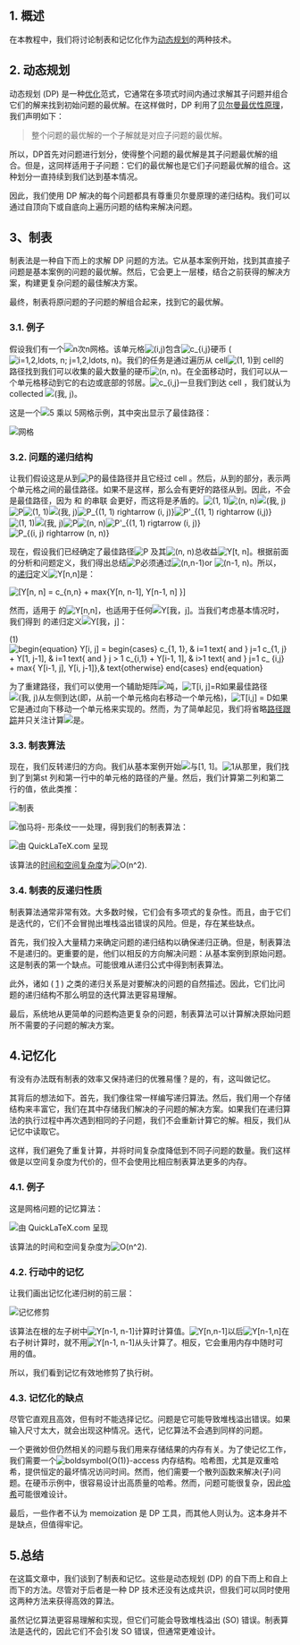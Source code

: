 ## 1. 概述

在本教程中，我们将讨论制表和记忆化作为[动态规划](https://www.baeldung.com/cs/greedy-approach-vs-dynamic-programming)的两种技术。

## 2. 动态规划

动态规划 (DP) 是一种[优化](https://en.wikipedia.org/wiki/Mathematical_optimization)范式，它通常在多项式时间内通过求解其子问题并组合它们的解来找到初始问题的最优解。在这样做时，DP 利用了[贝尔曼最优性原理](https://en.wikipedia.org/wiki/Bellman_equation)，我们声明如下：

>   整个问题的最优解的一个子解就是对应子问题的最优解。

所以，DP首先对问题进行划分，使得整个问题的最优解是其子问题最优解的组合。但是，这同样适用于子问题：它们的最优解也是它们子问题最优解的组合。这种划分一直持续到我们达到基本情况。

因此，我们使用 DP 解决的每个问题都具有尊重贝尔曼原理的递归结构。我们可以通过自顶向下或自底向上遍历问题的结构来解决问题。

## 3、制表

制表法是一种自下而上的求解 DP 问题的方法。它从基本案例开始，找到其直接子问题是基本案例的问题的最优解。然后，它会更上一层楼，结合之前获得的解决方案，构建更复杂问题的最佳解决方案。

最终，制表将原问题的子问题的解组合起来，找到它的最优解。

### 3.1. 例子

假设我们有一个![n次n](https://www.baeldung.com/wp-content/ql-cache/quicklatex.com-2cdfe230b32c1049c7b2652281f8c5e9_l3.svg)网格。该单元格![(i,j)](https://www.baeldung.com/wp-content/ql-cache/quicklatex.com-a3a50e3348d394fe2c0bf1ef1aab81ab_l3.svg)包含![c_{i,j}](https://www.baeldung.com/wp-content/ql-cache/quicklatex.com-4b641c99a25e61f723ac9f571bc1a864_l3.svg)硬币 ( ![i=1,2,ldots, n;  j=1,2,ldots, n](https://www.baeldung.com/wp-content/ql-cache/quicklatex.com-14110e3764dd20aed668714f649fd8ed_l3.svg))。我们的任务是通过遍历从 cell![(1, 1)](https://www.baeldung.com/wp-content/ql-cache/quicklatex.com-f2a4ac5e4de5ba90b482a792f5bdac44_l3.svg)到 cell的路径找到我们可以收集的最大数量的硬币![(n, n)](https://www.baeldung.com/wp-content/ql-cache/quicklatex.com-02709d6e8aed1b446e3981aabdd514d7_l3.svg)。在全面移动时，我们可以从一个单元格移动到它的右边或底部的邻居。![c_{i,j}](https://www.baeldung.com/wp-content/ql-cache/quicklatex.com-4b641c99a25e61f723ac9f571bc1a864_l3.svg)一旦我们到达 cell ，我们就认为collected ![(我, j)](https://www.baeldung.com/wp-content/ql-cache/quicklatex.com-f59b4e05c77cfa051fe518e32484839c_l3.svg)。

这是一个![5 乘以 5](https://www.baeldung.com/wp-content/ql-cache/quicklatex.com-eb6510fc078448dec202704024a56e4d_l3.svg)网格示例，其中突出显示了最佳路径：

![网格](https://www.baeldung.com/wp-content/uploads/sites/4/2022/01/grid.jpg)

### 3.2. 问题的递归结构

让我们假设这是从到![P](https://www.baeldung.com/wp-content/ql-cache/quicklatex.com-fda1e51b12ba3624074fcbebad72b1fc_l3.svg)的最佳路径并且它经过 cell 。然后，从到的部分，表示两个单元格之间的最佳路径。如果不是这样，那么会有更好的路径从到。因此，不会是最佳路径，因为 和 的串联 会更好，而这将是矛盾的。![(1, 1)](https://www.baeldung.com/wp-content/ql-cache/quicklatex.com-f2a4ac5e4de5ba90b482a792f5bdac44_l3.svg)![(n, n)](https://www.baeldung.com/wp-content/ql-cache/quicklatex.com-02709d6e8aed1b446e3981aabdd514d7_l3.svg)![(我, j)](https://www.baeldung.com/wp-content/ql-cache/quicklatex.com-f59b4e05c77cfa051fe518e32484839c_l3.svg)![P](https://www.baeldung.com/wp-content/ql-cache/quicklatex.com-fda1e51b12ba3624074fcbebad72b1fc_l3.svg)![(1, 1)](https://www.baeldung.com/wp-content/ql-cache/quicklatex.com-f2a4ac5e4de5ba90b482a792f5bdac44_l3.svg)![(我, j)](https://www.baeldung.com/wp-content/ql-cache/quicklatex.com-f59b4e05c77cfa051fe518e32484839c_l3.svg)![P_{(1, 1) rightarrow (i, j)}](https://www.baeldung.com/wp-content/ql-cache/quicklatex.com-1299e9916b724d7e12e762f1af25e540_l3.svg)![P'_{(1, 1) rightarrow (i,j)}](https://www.baeldung.com/wp-content/ql-cache/quicklatex.com-897f99770a2391e88b8959d12716dd92_l3.svg)![(1, 1)](https://www.baeldung.com/wp-content/ql-cache/quicklatex.com-f2a4ac5e4de5ba90b482a792f5bdac44_l3.svg)![(我, j)](https://www.baeldung.com/wp-content/ql-cache/quicklatex.com-f59b4e05c77cfa051fe518e32484839c_l3.svg)![P](https://www.baeldung.com/wp-content/ql-cache/quicklatex.com-fda1e51b12ba3624074fcbebad72b1fc_l3.svg)![(n, n)](https://www.baeldung.com/wp-content/ql-cache/quicklatex.com-02709d6e8aed1b446e3981aabdd514d7_l3.svg)![P'_{(1, 1) rigtarrow (i, j)}](https://www.baeldung.com/wp-content/ql-cache/quicklatex.com-eb969aae6e77654b84a573843a907e1f_l3.svg)![P_{(i, j) rightarrow (n, n)}](https://www.baeldung.com/wp-content/ql-cache/quicklatex.com-4fb25bc9aa819a0852fc57e51ab29666_l3.svg)

现在，假设我们已经确定了最佳路径![P](https://www.baeldung.com/wp-content/ql-cache/quicklatex.com-fda1e51b12ba3624074fcbebad72b1fc_l3.svg) 及其![(n, n)](https://www.baeldung.com/wp-content/ql-cache/quicklatex.com-02709d6e8aed1b446e3981aabdd514d7_l3.svg)总收益![Y[t, n]](https://www.baeldung.com/wp-content/ql-cache/quicklatex.com-7c707a4c612f7b94fc7abace6a810e27_l3.svg)。根据前面的分析和问题定义，我们得出总结![P](https://www.baeldung.com/wp-content/ql-cache/quicklatex.com-fda1e51b12ba3624074fcbebad72b1fc_l3.svg)必须通过![(n,n-1)](https://www.baeldung.com/wp-content/ql-cache/quicklatex.com-ad8ad2a4a44a7cb87b007b4695a4520b_l3.svg)or ![(n-1, n)](https://www.baeldung.com/wp-content/ql-cache/quicklatex.com-d5e7db83c5a621583430faa03fd93766_l3.svg)。所以， 的[递归](https://www.baeldung.com/cs/convert-recursion-to-iteration#recursion)定义![Y[n,n]](https://www.baeldung.com/wp-content/ql-cache/quicklatex.com-228de4212d4ca1265aad63acd5b25102_l3.svg)是：

 ![[Y[n, n] = c_{n,n} + max{Y[n, n-1], Y[n-1, n] }]](https://www.baeldung.com/wp-content/ql-cache/quicklatex.com-3766ac2c0cdd39d850517ef81028bf59_l3.svg)

然而，适用于 的![Y[n,n]](https://www.baeldung.com/wp-content/ql-cache/quicklatex.com-228de4212d4ca1265aad63acd5b25102_l3.svg)，也适用于任何![Y[我，j]](https://www.baeldung.com/wp-content/ql-cache/quicklatex.com-e0db4c482df3d4ea33b887c19eda1aa9_l3.svg)。当我们考虑基本情况时，我们得到 的递归定义![Y[我，j]](https://www.baeldung.com/wp-content/ql-cache/quicklatex.com-e0db4c482df3d4ea33b887c19eda1aa9_l3.svg)：



(1) ![begin{equation} Y[i, j] = begin{cases} c_{1, 1}, & i=1 text{ and } j=1 c_{1, j} + Y[1, j-1], & i=1 text{ and } j > 1 c_{i,1} + Y[i-1, 1], & i>1 text{ and } j=1 c_ {i,j} + max{ Y[i-1, j], Y[i, j-1]},& text{otherwise}  end{cases} end{equation}](https://www.baeldung.com/wp-content/ql-cache/quicklatex.com-4b5af8d02515ea28578043f1394f4d42_l3.svg)

为了重建路径，我们可以使用一个辅助矩阵![吨](https://www.baeldung.com/wp-content/ql-cache/quicklatex.com-7e093fd43ad2c244140c11afe4d4bdff_l3.svg)，![T[i, j]=R](https://www.baeldung.com/wp-content/ql-cache/quicklatex.com-f545b3a9d1ad5e660ca919272dea36a3_l3.svg)如果最佳路径![(我, j)](https://www.baeldung.com/wp-content/ql-cache/quicklatex.com-f59b4e05c77cfa051fe518e32484839c_l3.svg)从左侧到达(即，从前一个单元格向右移动一个单元格)，![T[i,j] = D](https://www.baeldung.com/wp-content/ql-cache/quicklatex.com-87513dcdf0ff0df01ec0635bf417ef9f_l3.svg)如果它是通过向下移动一个单元格来实现的。然而，为了简单起见，我们将省略[路径跟踪](https://www.baeldung.com/cs/dfs-vs-bfs-vs-dijkstra)并只关注计算![是](https://www.baeldung.com/wp-content/ql-cache/quicklatex.com-42ae22abcaa05c2d6c2fdc3746446019_l3.svg)。

### 3.3. 制表算法

现在，我们反转递归的方向。我们从基本案例开始![与[1, 1]](https://www.baeldung.com/wp-content/ql-cache/quicklatex.com-2e5b662e77d1704b03574d7fc1b33da7_l3.svg)。![1](https://www.baeldung.com/wp-content/ql-cache/quicklatex.com-69a7c7fb1023d315f416440bca10d849_l3.svg)从那里，我们找到了到第st 列和第一行中的单元格的路径的产量。然后，我们计算第二列和第二行的值，依此类推：

![制表](https://www.baeldung.com/wp-content/uploads/sites/4/2022/01/tabulation.jpg)

![伽马](https://www.baeldung.com/wp-content/ql-cache/quicklatex.com-8b96b68d5ed0c24da53fe469947485be_l3.svg)将- 形条纹一一处理，得到我们的制表算法：

![由 QuickLaTeX.com 呈现](https://www.baeldung.com/wp-content/ql-cache/quicklatex.com-5ccb2b999730c3156a168f4306265751_l3.svg)

该算法的[时间和空间复杂度](https://www.baeldung.com/cs/time-vs-space-complexity)为![O(n^2)](https://www.baeldung.com/wp-content/ql-cache/quicklatex.com-894959b13d80157796705e7eafb4d243_l3.svg).

### 3.4. 制表的反递归性质

制表算法通常非常有效。大多数时候，它们会有多项式的复杂性。而且，由于它们是迭代的，它们不会冒抛出堆栈溢出错误的风险。但是，存在某些缺点。

首先，我们投入大量精力来确定问题的递归结构以确保递归正确。但是，制表算法不是递归的。更重要的是，他们以相反的方向解决问题：从基本案例到原始问题。这是制表的第一个缺点。可能很难从递归公式中得到制表算法。

此外，诸如 ( [1](https://www.baeldung.com/cs/tabulation-vs-memoization#id3984510330) ) 之类的递归关系是对要解决的问题的自然描述。因此，它们比问题的递归结构不那么明显的迭代算法更容易理解。

最后，系统地从更简单的问题构造更复杂的问题，制表算法可以计算解决原始问题所不需要的子问题的解决方案。

## 4.记忆化

有没有办法既有制表的效率又保持递归的优雅易懂？是的，有，这叫做记忆。

其背后的想法如下。首先，我们像往常一样编写递归算法。然后，我们用一个存储结构来丰富它，我们在其中存储我们解决的子问题的解决方案。如果我们在递归算法的执行过程中再次遇到相同的子问题，我们不会重新计算它的解。相反，我们从记忆中读取它。

这样，我们避免了重复计算，并将时间复杂度降低到不同子问题的数量。我们这样做是以空间复杂度为代价的，但不会使用比相应制表算法更多的内存。

### 4.1. 例子

这是网格问题的记忆算法：

![由 QuickLaTeX.com 呈现](https://www.baeldung.com/wp-content/ql-cache/quicklatex.com-72c21909672956f97470507917c85a05_l3.svg)

该算法的时间和空间复杂度为![O(n^2)](https://www.baeldung.com/wp-content/ql-cache/quicklatex.com-894959b13d80157796705e7eafb4d243_l3.svg).

### 4.2. 行动中的记忆

让我们画出记忆化递归树的前三层：

![记忆修剪](https://www.baeldung.com/wp-content/uploads/sites/4/2022/01/memoization-pruning.jpg)

该算法在根的左子树中![Y[n-1, n-1]](https://www.baeldung.com/wp-content/ql-cache/quicklatex.com-ba52873986cd927f2f31477edac01657_l3.svg)计算时计算值。![Y[n,n-1]](https://www.baeldung.com/wp-content/ql-cache/quicklatex.com-9fd636b2a20b171c37c86b3e43a8ac61_l3.svg)以后![Y[n-1,n]](https://www.baeldung.com/wp-content/ql-cache/quicklatex.com-c7346cf47d17b3c3afe4d1ffa6bf4fd9_l3.svg)在右子树计算时，就不用![Y[n-1, n-1]](https://www.baeldung.com/wp-content/ql-cache/quicklatex.com-ba52873986cd927f2f31477edac01657_l3.svg)从头计算了。相反，它会重用内存中随时可用的值。

所以，我们看到记忆有效地修剪了执行树。

### 4.3. 记忆化的缺点

尽管它直观且高效，但有时不能选择记忆。问题是它可能导致堆栈溢出错误。如果输入尺寸太大，就会出现这种情况。迭代，记忆算法不会遇到同样的问题。

一个更微妙但仍然相关的问题与我们用来存储结果的内存有关。为了使记忆工作，我们需要一个![boldsymbol{O(1)}](https://www.baeldung.com/wp-content/ql-cache/quicklatex.com-a3165bdeccd2c534782bea8387da8d77_l3.svg)-access 内存结构。哈希图，尤其是双重哈希，提供恒定的最坏情况访问时间。然而，他们需要一个散列函数来解决(子)问题。在硬币示例中，很容易设计出高质量的哈希。然而，问题可能很复杂，因此[哈希](https://www.baeldung.com/cs/hashing)可能很难设计。

最后，一些作者不认为 memoization 是 DP 工具，而其他人则认为。这本身并不是缺点，但值得牢记。

## 5.总结

在这篇文章中，我们谈到了制表和记忆。这些是动态规划 (DP) 的自下而上和自上而下的方法。尽管对于后者是一种 DP 技术还没有达成共识，但我们可以同时使用这两种方法来获得高效的算法。

虽然记忆算法更容易理解和实现，但它们可能会导致堆栈溢出 (SO) 错误。制表算法是迭代的，因此它们不会引发 SO 错误，但通常更难设计。